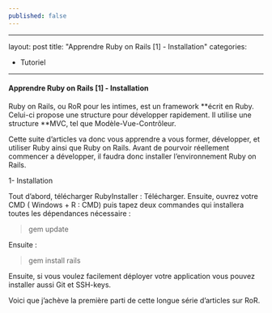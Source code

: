 ```yaml
---
published: false
---
```


---
layout: post
title: "Apprendre Ruby on Rails [1] - Installation"
categories:
- Tutoriel
---
#### Apprendre Ruby on Rails [1] - Installation

Ruby on Rails, ou RoR pour les intimes, est un framework **écrit en Ruby. Celui-ci propose une structure pour développer rapidement. Il utilise une structure **MVC, tel que Modèle-Vue-Contrôleur.

Cette suite d’articles va donc vous apprendre a vous former, développer, et utiliser Ruby ainsi que Ruby on Rails. Avant de pourvoir réellement commencer a développer, il faudra donc installer l’environnement Ruby on Rails.

1- Installation

Tout d’abord, télécharger RubyInstaller : Télécharger. Ensuite, ouvrez votre CMD ( Windows + R : CMD) puis tapez deux commandes qui installera toutes les dépendances nécessaire :

> gem update

Ensuite :

> gem install rails

Ensuite, si vous voulez facilement déployer votre application vous pouvez installer aussi Git et SSH-keys.

Voici que j’achève la première parti de cette longue série d’articles sur RoR.